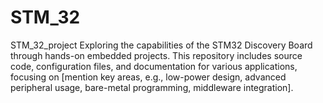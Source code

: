 # STM_32
STM_32_project
Exploring the capabilities of the STM32 Discovery Board through hands-on embedded projects. This repository includes source code, configuration files, and documentation for various applications, focusing on [mention key areas, e.g., low-power design, advanced peripheral usage, bare-metal programming, middleware integration].
